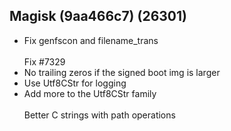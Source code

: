 ## Magisk (9aa466c7) (26301)
- Fix genfscon and filename_trans<br><br>Fix #7329
- No trailing zeros if the signed boot img is larger
- Use Utf8CStr for logging
- Add more to the Utf8CStr family<br><br>Better C strings with path operations
